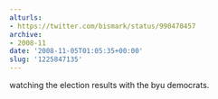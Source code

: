 ```yaml
---
alturls:
- https://twitter.com/bismark/status/990470457
archive:
- 2008-11
date: '2008-11-05T01:05:35+00:00'
slug: '1225847135'
---
```


watching the election results with the byu democrats.

